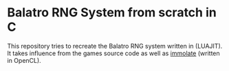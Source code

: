 # Balatro RNG System from scratch in C

This repository tries to recreate the Balatro RNG system written in (LUAJIT). It takes influence from the games source code as well as [immolate](https://github.com/MathIsFun0/Immolate) (written in OpenCL).
